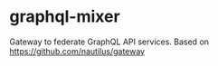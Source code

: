 # graphql-mixer
Gateway to federate GraphQL API services. Based on https://github.com/nautilus/gateway
